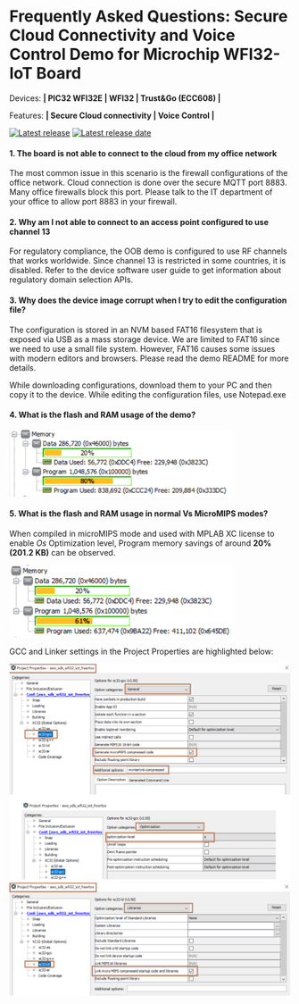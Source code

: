 # Frequently Asked Questions: Secure Cloud Connectivity and Voice Control Demo for Microchip WFI32-IoT Board

Devices: **| PIC32 WFI32E | WFI32 | Trust\&Go (ECC608) |**

Features: **| Secure Cloud connectivity | Voice Control |**

[![Latest release](https://img.shields.io/github/v/release/MicrochipTech/PIC32MZW1_Curiosity_OOB?include_prereleases&sort=semver&style=for-the-badge)](https://github.com/MicrochipTech/PIC32MZW1_Curiosity_OOB/releases/latest)
[![Latest release date](https://img.shields.io/github/release-date/MicrochipTech/PIC32MZW1_Curiosity_OOB?style=for-the-badge)](https://github.com/MicrochipTech/PIC32MZW1_Curiosity_OOB/releases/latest)
 
#### 1.  The board is not able to connect to the cloud from my office network

The most common issue in this scenario is the firewall configurations of the office network. Cloud connection is done over the secure MQTT port 8883. Many office firewalls block this port. Please talk to the IT department of your office to allow port 8883 in your firewall.

#### 2.  **Why am I not able to connect to an access point configured to use channel 13**

For regulatory compliance, the OOB demo is configured to use RF channels that works worldwide. Since channel 13 is restricted in some countries, it is disabled. Refer to the device software user guide to get information about regulatory domain selection APIs.

#### 3.  **Why does the device image corrupt when I try to edit the configuration file?**

The configuration is stored in an NVM based FAT16 filesystem that is exposed via USB as a mass storage device. We are limited to FAT16 since we need to use a small file system. However, FAT16 causes some issues with modern editors and browsers. Please read the demo README for more details. 

While downloading configurations, download them to your PC and then copy it to the device. While editing the configuration files, use Notepad.exe

#### 4.  **What is the flash and RAM usage of the demo?**

<p>
<img src="resources/media/FAQ/mem_usage.PNG" width=400/>
</p>

#### 5.  **What is the flash and RAM usage in normal Vs MicroMIPS modes?**

When compiled in microMIPS mode and used with MPLAB XC license to enable *Os* Optimization level, Program memory savings of around **20% (201.2 KB)** can be observed.

<p>
<img src="resources/media/FAQ/mem_usage_opt_Os_uMIPS.PNG" width=400/>
</p>

GCC and Linker settings in the Project Properties are highlighted below:

<p>
<img src="resources/media/FAQ/prj_prop_gcc_opt_Os_uMIPS.png" width=600/>
<img src="resources/media/FAQ/prj_prop_ld_libs_uMIPS.png" width=600/>
</p>
